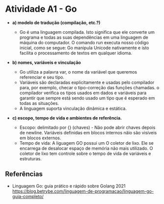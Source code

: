 # Atividade A1 - Go

+ **a) modelo de tradução (compilação, etc.?)**
  + Go é uma linguagem compilada. Isto significa que ele converte um programa e todas as suas dependências em uma linguagem de máquina do computador.
    O comando run executa nosso código inicial, como se segue:
    Go manipula Unicode nativamente e isto facilita o processamento de textos em qualquer idioma.

+ **b) nomes, variáveis e vinculação**
  + Go utiliza a palavra var, o nome da variável que queremos referenciar e seu tipo. 
  + Variáveis são declaradas explicitamente e usadas pelo compilador para, por exemplo, checar o tipo-correção das funções chamadas. o compilador verifica os tipos usados em dados e variáveis para garantir que sempre está sendo usado um tipo que é esperado em todas as situações.
  + A linguagem suporta vinculação dinâmica e estática.

+ **c) escopo, tempo de vida e ambientes de referência.**
  + Escopo:  delimitado por {} (chaves) - Não pode abrir chaves depois de newline. Variáveis definidas em blocos internos nãio são visíveis em blocos externos.
  + Tempo de vida: A liguagem GO possui um  O coletor de lixo. Ele se encarrega de desalocar espaço de memória não mais utilizado. O coletor de lixo tem controle sobre o tempo de vida de variáveis e estruturas.

## Referências

+ Linguagem Go: guia prático e rápido sobre Golang 2021
https://blog.betrybe.com/linguagem-de-programacao/linguagem-go-guia-completo/